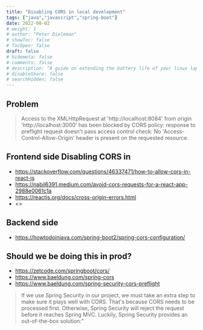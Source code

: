 ```yaml
---
title: "Disabling CORS in local development"
tags: ["java","javascript","spring-boot"]
date: 2022-08-02
# weight: 1
# author: "Peter Dieleman"
# showToc: false
# TocOpen: false
draft: false
# hidemeta: false
# comments: false
# description: "A guide on extending the battery life of your linux laptop"
# disableShare: false
# searchHidden: false
---
```


## Problem

> Access to the XMLHttpRequest at 'http://localhost:8084' from origin 'http://localhost:3000' has been blocked by CORS policy: response to preflight request doesn't pass access control check: No 'Access-Control-Allow-Origin' header is present on the requested resource.

## Frontend side Disabling CORS in 

- <https://stackoverflow.com/questions/46337471/how-to-allow-cors-in-react-js>
- <https://nabil6391.medium.com/avoid-cors-requests-for-a-react-app-2988e0061c1a>
- <https://reactjs.org/docs/cross-origin-errors.html>
- <>

## Backend side

- <https://howtodoinjava.com/spring-boot2/spring-cors-configuration/>


## Should we be doing this in prod?

- <https://zetcode.com/springboot/cors/>
- <https://www.baeldung.com/spring-cors>
- <https://www.baeldung.com/spring-security-cors-preflight>

> If we use Spring Security in our project, we must take an extra step to make sure it plays well with CORS. That's because CORS needs to be processed first. Otherwise, Spring Security will reject the request before it reaches Spring MVC. Luckily, Spring Security provides an out-of-the-box solution:"